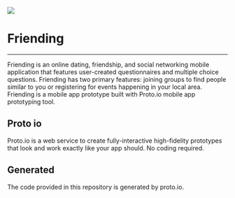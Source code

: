 ![](./doc/png.png)
# Friending
---
Friending is an online dating, friendship, and social networking mobile application that features user-created questionnaires and multiple choice questions. Friending has two primary features: joining groups to find people similar to you or registering for events happening in
your local area.  Friending is a mobile app prototype built with Proto.io mobile app prototyping tool.

## Proto io
Proto.io is a web service to create fully-interactive high-fidelity prototypes that look and work exactly like your app should. No coding required.

## Generated

The code provided in this repository is generated by proto.io.